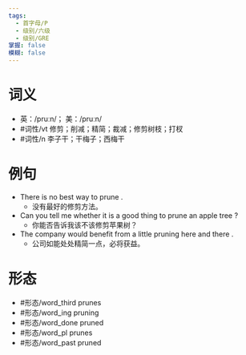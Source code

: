 ```yaml
---
tags:
  - 首字母/P
  - 级别/六级
  - 级别/GRE
掌握: false
模糊: false
---
```

# 词义
- 英：/pruːn/； 美：/pruːn/
- #词性/vt  修剪；削减；精简；裁减；修剪树枝；打杈
- #词性/n  李子干；干梅子；西梅干
# 例句
- There is no best way to prune .
	- 没有最好的修剪方法。
- Can you tell me whether it is a good thing to prune an apple tree ?
	- 你能否告诉我该不该修剪苹果树？
- The company would benefit from a little pruning here and there .
	- 公司如能处处精简一点，必将获益。
# 形态
- #形态/word_third prunes
- #形态/word_ing pruning
- #形态/word_done pruned
- #形态/word_pl prunes
- #形态/word_past pruned
